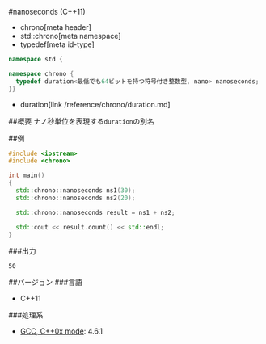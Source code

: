 #nanoseconds (C++11)
* chrono[meta header]
* std::chrono[meta namespace]
* typedef[meta id-type]

```cpp
namespace std {

namespace chrono {
  typedef duration<最低でも64ビットを持つ符号付き整数型, nano> nanoseconds;
}}
```
* duration[link /reference/chrono/duration.md]

##概要
ナノ秒単位を表現する`duration`の別名

##例
```cpp
#include <iostream>
#include <chrono>

int main()
{
  std::chrono::nanoseconds ns1(30);
  std::chrono::nanoseconds ns2(20);

  std::chrono::nanoseconds result = ns1 + ns2;

  std::cout << result.count() << std::endl;
}
```

###出力
```
50
```

##バージョン
###言語
- C++11

###処理系
- [GCC, C++0x mode](/implementation.md#gcc): 4.6.1

